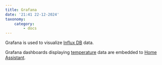 ```yaml
---
title: Grafana
date: '21:41 22-12-2024'
taxonomy:
    category:
        - docs
---
```


Grafana is used to visualize [Influx DB](/influx-db) data.

Grafana dashboards displaying [temperature](temperature) data are embedded to [Home Assistant](/home-assistant).